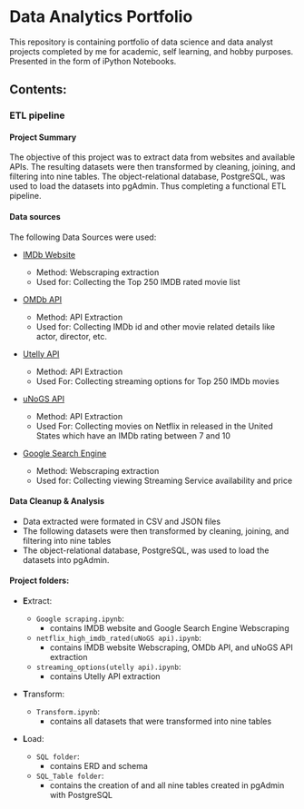 
# Data Analytics Portfolio
This repository is containing portfolio of data science and data analyst projects completed by me for academic, self learning, and hobby purposes.
Presented in the form of iPython Notebooks.

## Contents:
### ETL pipeline

#### Project Summary
The objective of this project was to extract data from websites and available  APIs. The resulting datasets were then transformed by cleaning, joining, and filtering into nine tables. The object-relational database, PostgreSQL, was used to load the datasets into pgAdmin. Thus completing a functional ETL pipeline.

#### Data sources

The following Data Sources were used:
- [IMDb Website](https://www.imdb.com/chart/top/?ref_=nv_mv_250)
    - Method: Webscraping extraction
    - Used for: Collecting the Top 250 IMDB rated movie list

- [OMDb API](http://www.omdbapi.com/)
    - Method: API Extraction
    - Used for: Collecting IMDb id and other movie related details like actor, director, etc.

- [Utelly API](https://rapidapi.com/utelly/api/utelly?endpoint=apiendpoint_3cad787b-ca7b-449a-84b4-23b40d64fd73)
    - Method: API Extraction
    - Used For: Collecting streaming options for Top 250 IMDb movies

- [uNoGS API](https://rapidapi.com/unogs/api/unogs/endpoints)
    - Method: API Extraction
    - Used For: Collecting movies on Netflix in released in the United States which have an IMDb rating between 7 and 10

- [Google Search Engine](https://www.google.com/search?&q=)
    - Method: Webscraping extraction
    - Used for: Collecting viewing Streaming Service availability and price 

#### Data Cleanup & Analysis

- Data extracted were formated in CSV and JSON files
- The following datasets were then transformed by cleaning, joining, and filtering into nine tables
- The object-relational database, PostgreSQL, was used to load the datasets into pgAdmin.


#### Project folders:

- **E**xtract: 
    - `Google scraping.ipynb`: 
        - contains IMDB website and Google Search Engine Webscraping
    - `netflix_high_imdb_rated(uNoGS api).ipynb`:
        - contains IMDB website Webscraping, OMDb API, and uNoGS API extraction
    -  `streaming_options(utelly api).ipynb`:
        - contains Utelly API extraction

- **T**ransform:
    - `Transform.ipynb`:
        - contains all datasets that were transformed into nine tables

- **L**oad:
    - `SQL folder`:
        - contains ERD and schema
    - `SQL_Table folder`:
        - contains the creation of and all nine tables created in pgAdmin with PostgreSQL



